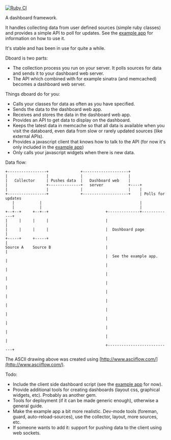 [![Ruby CI](https://github.com/barsoom/dboard/actions/workflows/ci.yml/badge.svg)](https://github.com/barsoom/dboard/actions/workflows/ci.yml)

A dashboard framework.

It handles collecting data from user defined sources (simple ruby classes) and provides a simple API to poll for updates. See the [example app](https://github.com/joakimk/dboard_example) for information on how to use it.

It's stable and has been in use for quite a while.

Dboard is two parts:

* The collection process you run on your server. It polls sources for data and sends it to your dashboard web server.
* The API which combined with for example sinatra (and memcached) becomes a dashboard web server.

Things dboard do for you:

* Calls your classes for data as often as you have specified.
* Sends the data to the dashboard web app.
* Receives and stores the data in the dashboard web app.
* Provides an API to get data to display on the dashboard.
* Keeps the latest data in memcache so that all data is available when you visit the databoard, even data from slow or rarely updated sources (like external APIs).
* Provides a javascript client that knows how to talk to the API (for now it's only included in the [example app](https://github.com/joakimk/dboard_example))
* Only calls your javascript widgets when there is new data.

Data flow:

    +-----------------+              +--------------------+
    |                 |              |                    |
    |   Collector     | Pushes data  |   Dashboard web    |
    |                 +--------------+   server           +----+
    |                 |              |                    |    |
    +-----------------+              +--------------------+    | Polls for updates
       |           |                                           |
       |           |                                           |
    +--+--+     +--+--+                         +--------------+-------------+
    |     |     |     |                         |                            |
    |     |     |     |                         |  Dashboard page            |
    +-----+     +-----+                         |                            |
    Source A    Source B                        |                            |
                                                |  See the example app.      |
                                                |                            |
                                                |                            |
                                                |                            |
                                                |                            |
                                                |                            |
                                                |                            |
                                                |                            |
                                                |                            |
                                                |                            |
                                                +----------------------------+

The ASCII drawing above was created using [http://www.asciiflow.com/](http://www.asciiflow.com/).

Todo:

* Include the client side dashboard script (see the [example app](https://github.com/joakimk/dboard_example) for now).
* Provide additional tools for creating dashboards (layout css, graphical widgets, etc). Probably as another gem.
* Tools for deployment (if it can be made generic enough), otherwise a general guide.
* Make the example app a bit more realistic. Dev-mode tools (foreman, guard, auto-reload-sources), use the collector, layout, more sources, etc.
* If someone wants to add it: support for pushing data to the client using web sockets.
